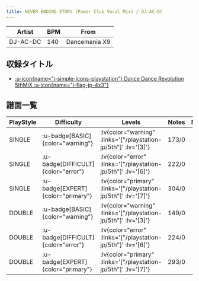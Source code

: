 ```yaml
---
title: NEVER ENDING STORY (Power Club Vocal Mix) / DJ-AC-DC
---
```


|Artist|BPM|From|
|------|---|----|
|DJ-AC-DC|140|Dancemania X9|

## 収録タイトル

- [ :u-icon{name="i-simple-icons-playstation"} Dance Dance Revolution 5thMIX :u-icon{name="i-flag-jp-4x3"} ](/playstation-jp/5th)

## 譜面一覧

|PlayStyle|Difficulty|Levels|Notes|Movie|
|---------|----------|------|-----|-----|
|SINGLE| :u-badge[BASIC]{color="warning"} | :lv{color="warning" :links='["/playstation-jp/5th"]' :lv='[3]'} |173/0||
|SINGLE| :u-badge[DIFFICULT]{color="error"} | :lv{color="error" :links='["/playstation-jp/5th"]' :lv='[6]'} |222/0||
|SINGLE| :u-badge[EXPERT]{color="primary"} | :lv{color="primary" :links='["/playstation-jp/5th"]' :lv='[7]'} |304/0||
|DOUBLE| :u-badge[BASIC]{color="warning"} | :lv{color="warning" :links='["/playstation-jp/5th"]' :lv='[3]'} |149/0||
|DOUBLE| :u-badge[DIFFICULT]{color="error"} | :lv{color="error" :links='["/playstation-jp/5th"]' :lv='[6]'} |224/0||
|DOUBLE| :u-badge[EXPERT]{color="primary"} | :lv{color="primary" :links='["/playstation-jp/5th"]' :lv='[7]'} |293/0||
